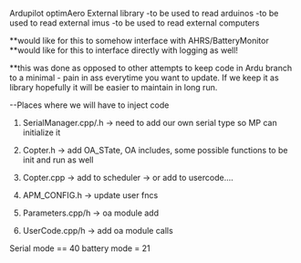 Ardupilot optimAero External library
-to be used to read arduinos
-to be used to read external imus
-to be used to read external computers

**would like for this to somehow interface with AHRS/BatteryMonitor
**would like for this to interface directly with logging as well!

**this was done as opposed to other attempts to keep code in Ardu branch to a minimal - pain in ass everytime you want to update. If we keep it as library hopefully it will be easier to maintain in long run.


--Places where we will have to inject code
1) SerialManager.cpp/.h -> need to add our own serial type so MP can initialize it
2) Copter.h -> add OA_STate, OA includes, some possible functions to be init and run as well
3) Copter.cpp -> add to scheduler -> or add to usercode....

4) APM_CONFIG.h -> update user fncs
5) Parameters.cpp/h -> oa module add
6) UserCode.cpp/h -> add oa module calls




Serial mode == 40
battery mode = 21